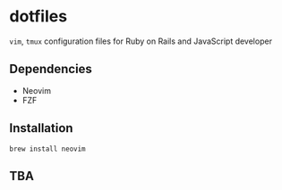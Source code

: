 # dotfiles
`vim`, `tmux` configuration files for Ruby on Rails and JavaScript developer

## Dependencies
* Neovim
* FZF

## Installation
`brew install neovim`

## TBA
